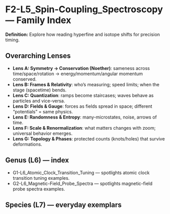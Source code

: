 # F2-L5_Spin-Coupling_Spectroscopy — Family Index
**Definition:** Explore how reading hyperfine and isotope shifts for precision timing.

## Overarching Lenses

- **Lens A: Symmetry -> Conservation (Noether)**: sameness across time/space/rotation → energy/momentum/angular momentum conserved.
- **Lens B: Frames & Relativity**: who’s measuring; speed limits; when the stage (spacetime) bends.
- **Lens C: Quantization**: ramps become staircases; waves behave as particles and vice-versa.
- **Lens D: Fields & Gauge**: forces as fields spread in space; different “potentials” = same physics.
- **Lens E: Randomness & Entropy**: many-microstates, noise, arrows of time.
- **Lens F: Scale & Renormalization**: what matters changes with zoom; universal behavior emerges.
- **Lens G: Topology & Phases**: protected counts (knots/holes) that survive deformations.

## Genus (L6) — index
- G1-L6_Atomic_Clock_Transition_Tuning — spotlights atomic clock transition tuning examples.
- G2-L6_Magnetic-Field_Probe_Spectra — spotlights magnetic-field probe spectra examples.

## Species (L7) — everyday exemplars
